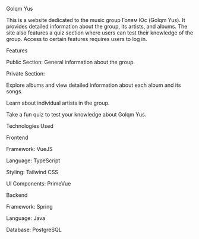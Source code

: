 Golqm Yus 

This is a website dedicated to the music group Голям Юс (Golqm Yus). It provides detailed information about the group, its artists, and albums. 
The site also features a quiz section where users can test their knowledge of the group. Access to certain features requires users to log in.

Features

Public Section: General information about the group.

Private Section:

Explore albums and view detailed information about each album and its songs.

Learn about individual artists in the group.

Take a fun quiz to test your knowledge about Golqm Yus.

Technologies Used

Frontend

Framework: VueJS

Language: TypeScript

Styling: Tailwind CSS

UI Components: PrimeVue

Backend

Framework: Spring

Language: Java

Database: PostgreSQL
